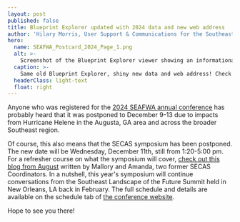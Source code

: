 ```yaml
---
layout: post
published: false
title: Blueprint Explorer updated with 2024 data and new web address
author: 'Hilary Morris, User Support & Communications for the Southeast Blueprint'
hero:
  name: SEAFWA_Postcard_2024_Page_1.png
  alt: >-
    Screenshot of the Blueprint Explorer viewer showing an informational sidebar on the left and a map of the Blueprint in shades of purple on a gray basemap.
  caption: >-
    Same old Blueprint Explorer, shiny new data and web address! Check it out at <a href="https://apps.fws.gov/southeastblueprint/">https://apps.fws.gov/southeastblueprint/</a>.
  headerClass: light-text
  float: right
---
```

Anyone who was registered for the [2024 SEAFWA annual conference](https://seafwa.org/conference/2024) has probably heard that it was postponed to December 9-13 due to impacts from Hurricane Helene in the Augusta, GA area and across the broader Southeast region.

Of course, this also means that the SECAS symposium has been postponed. The new date will be Wednesday, December 11th, still from 1:20-5:00 pm. For a refresher course on what the symposium will cover, [check out this blog from August](https://secassoutheast.org/2024/08/23/SECAS-Symposium-Building-the-Southeast-Landscape-of-the-Future-Together.html) written by Mallory and Amanda, two former SECAS Coordinators. In a nutshell, this year's symposium will continue conversations from the Southeast Landscape of the Future Summit held in New Orleans, LA back in February. The full schedule and details are available on the schedule tab of [the conference website](https://seafwa.org/conference/2024).

Hope to see you there!
